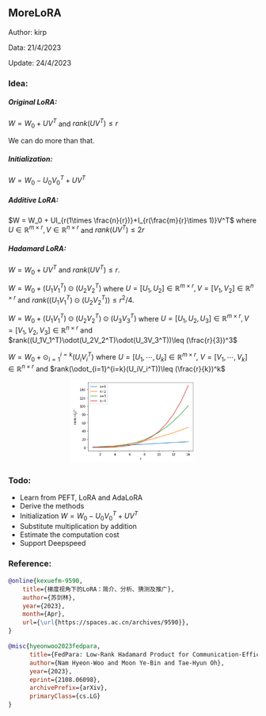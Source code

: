 ## MoreLoRA

Author: kirp

Data: 21/4/2023

Update:  24/4/2023

### Idea:

##### Original LoRA:

$W = W_0 + UV^T$ and $rank(UV^T)\leq r$

We can do more than that.

##### Initialization:

$W = W_0 - U_0{V_0}^T + UV^T$

##### Additive LoRA:

$W = W_0 + UI_{r(1\times \frac{n}{r})}+I_{r(\frac{m}{r}\times 1)}V^T$ where $U\in \mathbb{R}^{m\times r}, V\in{\mathbb{R}^{n \times r}}$ and $rank(UV^T)\leq 2r$

##### Hadamard LoRA:

$W = W_0 + UV^T$ and $rank(UV^T)\leq r$. 

$W = W_0 + (U_1V_1^T)\odot(U_2V_2^T)$ where $U=[U_1, U_2]\in \mathbb{R}^{m\times r}, V=[V_1,V_2]\in{\mathbb{R}^{n \times r}}$ and $rank( (U_1V_1^T)\odot(U_2V_2^T))\leq r^2/4$. 

$W = W_0 + (U_1V_1^T)\odot(U_2V_2^T)\odot(U_3V_3^T)$ where $U=[U_1, U_2, U_3]\in \mathbb{R}^{m\times r}, V=[V_1,V_2, V_3]\in{\mathbb{R}^{n \times r}}$ and $rank((U_1V_1^T)\odot(U_2V_2^T)\odot(U_3V_3^T))\leq (\frac{r}{3})^3$

$W = W_0 + \odot_{i=1}^{i=k}(U_iV_i^T)$ where $U=[U_1,\cdots,U_k]\in\mathbb{R}^{m\times r}$,
$V=[V_1,\cdots,V_k]\in\mathbb{R}^{n\times r}$ and $rank(\odot_{i=1}^{i=k}(U_iV_i^T))\leq (\frac{r}{k})^k$


<p align="center">
<img src="asset/r-vs-rank.png" width="50%"></a>
</p>

### Todo:

- Learn from PEFT, LoRA and AdaLoRA
- Derive the methods
- Initialization $W = W_0 - U_0{V_0}^T + UV^T$
- Substitute multiplication by addition
- Estimate the computation cost
- Support Deepspeed

### Reference:

```bibtex
@online{kexuefm-9590,
    title={梯度视角下的LoRA：简介、分析、猜测及推广},
    author={苏剑林},
    year={2023},
    month={Apr},
    url={\url{https://spaces.ac.cn/archives/9590}},
}
```

```bibtex
@misc{hyeonwoo2023fedpara,
      title={FedPara: Low-Rank Hadamard Product for Communication-Efficient Federated Learning}, 
      author={Nam Hyeon-Woo and Moon Ye-Bin and Tae-Hyun Oh},
      year={2023},
      eprint={2108.06098},
      archivePrefix={arXiv},
      primaryClass={cs.LG}
}
```

